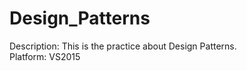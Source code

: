 # Design_Patterns
Description: This is the practice about Design Patterns. <br />
Platform: VS2015     
   
    
